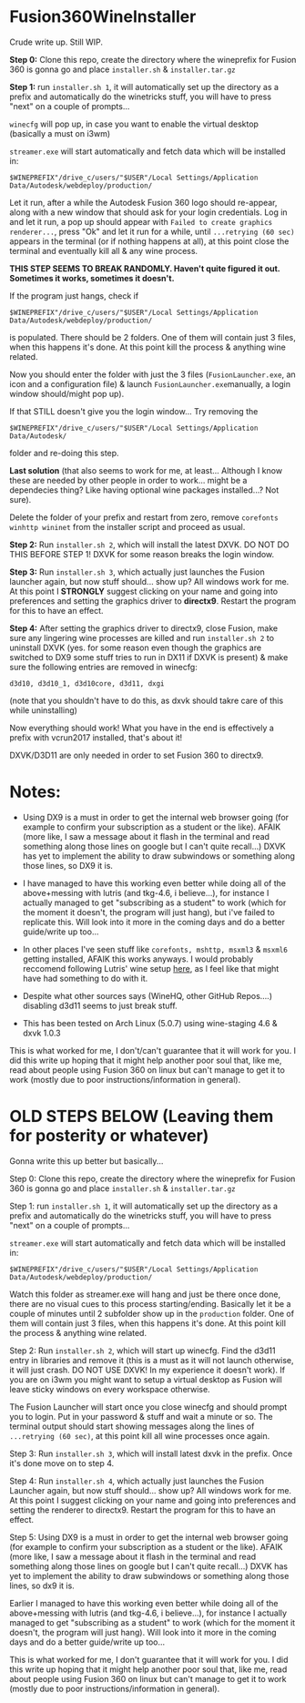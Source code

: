 # Fusion360WineInstaller

Crude write up. Still WIP.


**Step 0:**
Clone this repo, create the directory where the wineprefix for Fusion 360 is gonna go and place ```installer.sh``` & ```installer.tar.gz```

**Step 1:**
run ```installer.sh 1```, it will automatically set up the directory as a prefix and automatically do the winetricks stuff, you will have to press "next" on a couple of prompts...

```winecfg``` will pop up, in case you want to enable the virtual desktop (basically a must on i3wm)

```streamer.exe``` will start automatically and fetch data which will be installed in:
```
$WINEPREFIX"/drive_c/users/"$USER"/Local Settings/Application Data/Autodesk/webdeploy/production/
```

Let it run, after a while the Autodesk Fusion 360 logo should re-appear, along with a new window that should ask for your login credentials. Log in and let it run, a pop up should appear with ```Failed to create graphics renderer...```, press "Ok" and let it run for a while, until ```...retrying (60 sec)``` appears in the terminal (or if nothing happens at all), at this point close the terminal and eventually kill all & any wine process. 

**THIS STEP SEEMS TO BREAK RANDOMLY. Haven't quite figured it out. Sometimes it works, sometimes it doesn't.**

If the program just hangs, check if 
```
$WINEPREFIX"/drive_c/users/"$USER"/Local Settings/Application Data/Autodesk/webdeploy/production/
```
is populated. There should be 2 folders. One of them will contain just 3 files, when this happens it's done. At this point kill the process & anything wine related.

Now you should enter the folder with just the 3 files (```FusionLauncher.exe```, an icon and a configuration file) & launch ```FusionLauncher.exe```manually, a login window should/might pop up).

If that STILL doesn't give you the login window... Try removing the
```
$WINEPREFIX"/drive_c/users/"$USER"/Local Settings/Application Data/Autodesk/
```
folder and re-doing this step. 

**Last solution** (that also seems to work for me, at least... Although I know these are needed by other people in order to work... might be a dependecies thing? Like having optional wine packages installed...? Not sure).

Delete the folder of your prefix and restart from zero, remove ```corefonts winhttp wininet``` from the installer script and proceed as usual.

**Step 2:**
Run ```installer.sh 2```, which will install the latest DXVK. DO NOT DO THIS BEFORE STEP 1! DXVK for some reason breaks the login window.

**Step 3:**
Run ```installer.sh 3```, which actually just launches the Fusion launcher again, but now stuff should... show up? All windows work for me. At this point I **STRONGLY** suggest clicking on your name and going into preferences and setting the graphics driver to **directx9**. Restart the program for this to have an effect.

**Step 4:**
After setting the graphics driver to directx9, close Fusion, make sure any lingering wine processes are killed and run ```installer.sh 2``` to uninstall DXVK (yes. for some reason even though the graphics are switched to DX9 some stuff tries to run in DX11 if DXVK is present) & make sure the following entries are removed in winecfg:
```
d3d10, d3d10_1, d3d10core, d3d11, dxgi
```
(note that you shouldn't have to do this, as dxvk should takre care of this while uninstalling)

Now everything should work! What you have in the end is effectively a prefix with vcrun2017 installed, that's about it!

DXVK/D3D11 are only needed in order to set Fusion 360 to directx9.

# Notes:

* Using DX9 is a must in order to get the internal web browser going (for example to confirm your subscription as a student or the like). AFAIK (more like, I saw a message about it flash in the terminal and read something along those lines on google but I can't quite recall...) DXVK has yet to implement the ability to draw subwindows or something along those lines, so DX9 it is. 

* I have managed to have this working even better while doing all of the above+messing with lutris (and tkg-4.6, i believe...), for instance I actually managed to get "subscribing as a student" to work (which for the moment it doesn't, the program will just hang), but i've failed to replicate this. Will look into it more in the coming days and do a better guide/write up too...

* In other places I've seen stuff like `corefonts, mshttp, msxml3` & `msxml6` getting installed, AFAIK this works anyways. I would probably reccomend following Lutris' wine setup [here](https://github.com/lutris/lutris/wiki/Wine-Dependencies), as I feel like that might have had something to do with it.

* Despite what other sources says (WineHQ, other GitHub Repos....) disabling d3d11 seems to just break stuff.

* This has been tested on Arch Linux (5.0.7) using wine-staging 4.6 & dxvk 1.0.3

This is what worked for me, I don't/can't guarantee that it will work for you. I did this write up hoping that it might help another poor soul that, like me, read about people using Fusion 360 on linux but can't manage to get it to work (mostly due to poor instructions/information in general).




# OLD STEPS BELOW (Leaving them for posterity or whatever)


Gonna write this up better but basically...

Step 0:
Clone this repo, create the directory where the wineprefix for Fusion 360 is gonna go and place ```installer.sh``` & ```installer.tar.gz```

Step 1:
run ```installer.sh 1```, it will automatically set up the directory as a prefix and automatically do the winetricks stuff, you will have to press "next" on a couple of prompts...

```streamer.exe``` will start automatically and fetch data which will be installed in:
```
$WINEPREFIX"/drive_c/users/"$USER"/Local Settings/Application Data/Autodesk/webdeploy/production/
```

Watch this folder as streamer.exe will hang and just be there once done, there are no visual cues to this process starting/ending. Basically let it be a couple of minutes until 2 subfolder show up in the ```production``` folder. One of them will contain just 3 files, when this happens it's done. At this point kill the process & anything wine related.

Step 2:
Run ```installer.sh 2```, which will start up winecfg. Find the d3d11 entry in libraries and remove it (this is a must as it will not launch otherwise, it will just crash. DO NOT USE DXVK! In my experience it doesn't work). If you are on i3wm you might want to setup a virtual desktop as Fusion will leave sticky windows on every workspace otherwise. 

The Fusion Launcher will start once you close winecfg and should prompt you to login. Put in your password & stuff and wait a minute or so. The terminal output should start showing messages along the lines of ```...retrying (60 sec)```, at this point kill all wine processes once again.

Step 3:
Run ```installer.sh 3```, which will install latest dxvk in the prefix. Once it's done move on to step 4.

Step 4:
Run ```installer.sh 4```, which actually just launches the Fusion Launcher again, but now stuff should... show up? All windows work for me. At this point I suggest clicking on your name and going into preferences and setting the renderer to directx9. Restart the program for this to have an effect.

Step 5:
Using DX9 is a must in order to get the internal web browser going (for example to confirm your subscription as a student or the like). AFAIK (more like, I saw a message about it flash in the terminal and read something along those lines on google but I can't quite recall...) DXVK has yet to implement the ability to draw subwindows or something along those lines, so dx9 it is. 

Earlier I managed to have this working even better while doing all of the above+messing with lutris (and tkg-4.6, i believe...), for instance I actually managed to get "subscribing as a student" to work (which for the moment it doesn't, the program will just hang). Will look into it more in the coming days and do a better guide/write up too...


This is what worked for me, I don't guarantee that it will work for you. I did this write up hoping that it might help another poor soul that, like me, read about people using Fusion 360 on linux but can't manage to get it to work (mostly due to poor instructions/information in general).
